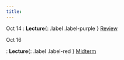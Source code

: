 ```yaml
---
title:
---
```


Oct 14
: **Lecture**{: .label .label-purple } [Review](#)

Oct 16

: **Lecture**{: .label .label-red } [Midterm](#)
